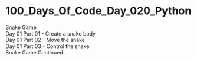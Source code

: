 # 100_Days_Of_Code_Day_020_Python
Snake Game<br />
Day 01 Part 01 - Create a snake body<br />
Day 01 Part 02 - Move the snake<br />
Day 01 Part 03 - Control the snake<br />
Snake Game Continued...
